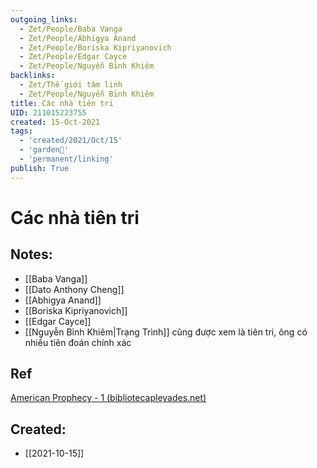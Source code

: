 ```yaml
---
outgoing_links:
  - Zet/People/Baba Vanga
  - Zet/People/Abhigya Anand
  - Zet/People/Boriska Kipriyanovich
  - Zet/People/Edgar Cayce
  - Zet/People/Nguyễn Bỉnh Khiêm
backlinks:
  - Zet/Thế giới tâm linh
  - Zet/People/Nguyễn Bỉnh Khiêm
title: Các nhà tiên tri
UID: 211015223755
created: 15-Oct-2021
tags:
  - 'created/2021/Oct/15'
  - 'garden🏡'
  - 'permanent/linking'
publish: True
---
```

# Các nhà tiên tri

## Notes:
- [[Baba Vanga]]
- [[Dato Anthony Cheng]]
- [[Abhigya Anand]]
- [[Boriska Kipriyanovich]]
- [[Edgar Cayce]]
- [[Nguyễn Bỉnh Khiêm|Trạng Trình]] cũng được xem là tiên tri, ông có nhiều tiên đoán chính xác

## Ref
[American Prophecy - 1 (bibliotecapleyades.net)](https://www.bibliotecapleyades.net/profecias/esp_profecia01h1.htm)
## Created:
- [[2021-10-15]]
